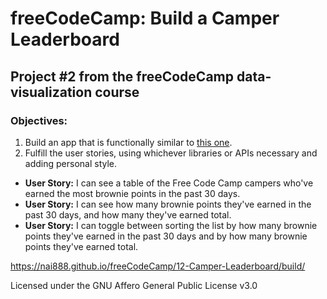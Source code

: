 # freeCodeCamp: Build a Camper Leaderboard

## Project #2 from the freeCodeCamp data-visualization course

### Objectives:

1. Build an app that is functionally similar to [this one](https://codepen.io/FreeCodeCamp/full/eZGMjp/).
2. Fulfill the user stories, using whichever libraries or APIs necessary and adding personal style.

- **User Story:** I can see a table of the Free Code Camp campers who've earned the most brownie points in the past 30 days.
- **User Story:** I can see how many brownie points they've earned in the past 30 days, and how many they've earned total.
- **User Story:** I can toggle between sorting the list by how many brownie points they've earned in the past 30 days and by how many brownie points they've earned total.

<https://nai888.github.io/freeCodeCamp/12-Camper-Leaderboard/build/>

Licensed under the GNU Affero General Public License v3.0